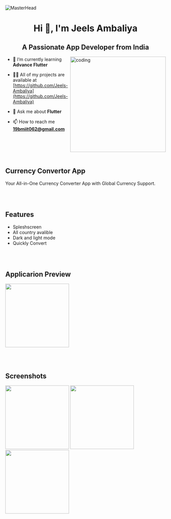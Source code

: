 ![MasterHead](https://cdn.go2topit.com/assets/img/service-details/17_Mobile%20App%20Development.gif)
<h1 align="center">Hi 👋, I'm Jeels Ambaliya</h1>
<h2 align="center">A Passionate App Developer from India</h2>
<img align="right" alt="coding" width="300" src="https://media2.giphy.com/media/qgQUggAC3Pfv687qPC/giphy.gif">

- 🌱 I’m currently learning **Advance Flutter**

- 👨‍💻 All of my projects are available at [https://github.com/Jeels-Ambaliya](https://github.com/Jeels-Ambaliya)

- 💬 Ask me about **Flutter**

- 📫 How to reach me **19bmiit062@gmail.com**

<br /><br /><br /><br />

## Currency Convertor App

Your All-in-One Currency Converter App with Global Currency Support.

<br /><br />


## Features

- Spleshscreen
- All country avalible
- Dark and light mode
- Quickly Convert

<br /><br />


## Applicarion Preview
 
<img src = "https://github.com/Jeels-Ambaliya/currency_converter_app_flutter/assets/123535768/98b4f892-f563-45b5-bd32-42417c73b4ee" width = "200px">

<br /><br />


## Screenshots

<img src = "https://github.com/Jeels-Ambaliya/currency_converter_app_flutter/assets/123535768/5ff2d5a3-1405-42bf-a973-3500550394db" width = "200px">        <img src = "https://github.com/Jeels-Ambaliya/currency_converter_app_flutter/assets/123535768/e19c34a8-9949-42ee-b9a9-af6b997cdb04" width = "200px">        <img src = "https://github.com/Jeels-Ambaliya/currency_converter_app_flutter/assets/123535768/8e3517c7-ad78-43b3-8b79-f10ad64d304c" width = "200px">       

